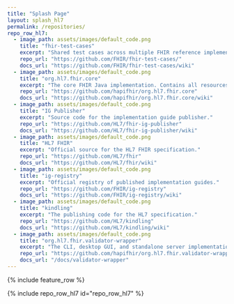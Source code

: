 ```yaml
---
title: "Splash Page"
layout: splash_hl7
permalink: /repositories/
repo_row_hl7:
  - image_path: assets/images/default_code.png
    title: "fhir-test-cases"
    excerpt: "Shared test cases across multiple FHIR reference implementations/validators"
    repo_url: "https://github.com/FHIR/fhir-test-cases/"
    docs_url: "https://github.com/FHIR/fhir-test-cases/wiki"
  - image_path: assets/images/default_code.png
    title: "org.hl7.fhir.core"
    excerpt: "The core FHIR Java implementation. Contains all resources, the conversion libraries, validator, and other tools."
    repo_url: "https://github.com/hapifhir/org.hl7.fhir.core"
    docs_url: "https://github.com/hapifhir/org.hl7.fhir.core/wiki"
  - image_path: assets/images/default_code.png
    title: "IG Publisher"
    excerpt: "Source code for the implementation guide publisher."
    repo_url: "https://github.com/HL7/fhir-ig-publisher"
    docs_url: "https://github.com/HL7/fhir-ig-publisher/wiki"
  - image_path: assets/images/default_code.png
    title: "HL7 FHIR"
    excerpt: "Official source for the HL7 FHIR specification."
    repo_url: "https://github.com/HL7/fhir"
    docs_url: "https://github.com/HL7/fhir/wiki"
  - image_path: assets/images/default_code.png
    title: "ig-registry"
    excerpt: "Official registry of published implementation guides."
    repo_url: "https://github.com/FHIR/ig-registry"
    docs_url: "https://github.com/FHIR/ig-registry/wiki"
  - image_path: assets/images/default_code.png
    title: "kindling"
    excerpt: "The publishing code for the HL7 specification."
    repo_url: "https://github.com/HL7/kindling"
    docs_url: "https://github.com/HL7/kindling/wiki"
  - image_path: assets/images/default_code.png
    title: "org.hl7.fhir.validator-wrapper"
    excerpt: "The CLI, desktop GUI, and standalone server implementation of the FHIR resource validator."
    repo_url: "https://github.com/hapifhir/org.hl7.fhir.validator-wrapper/"
    docs_url: "/docs/validator-wrapper"
---
```

{% include feature_row %}

{% include repo_row_hl7 id="repo_row_hl7" %}

